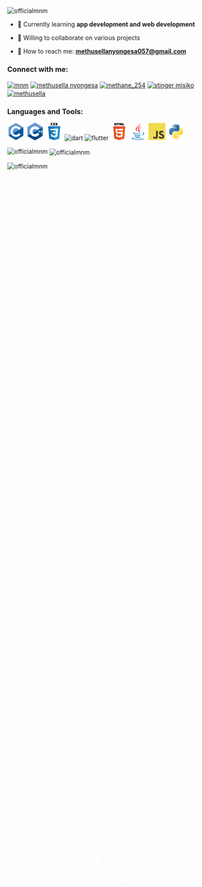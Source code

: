 <h1 align="center" style="position: absolute; top: 50%; left: 50%; transform: translate(-50%, -50%); color: #fff; z-index: 1;">Hi there! 👋 I'm Methusella Nyongesa</h1>

<p align="left"> <img src="https://komarev.com/ghpvc/?username=officialmnm&label=Profile%20views&color=0e75b6&style=flat" alt="officialmnm" /> </p>

- 🌱 Currently learning **app development and web development**

- 💬 Willing to collaborate on various projects

- 📧 How to reach me: **methusellanyongesa057@gmail.com**

<h3 align="left">Connect with me:</h3>
<p align="left">
  <a href="https://twitter.com/mnm" target="blank"><img align="center" src="https://raw.githubusercontent.com/rahuldkjain/github-profile-readme-generator/master/src/images/icons/Social/twitter.svg" alt="mnm" height="30" width="40" /></a>
  <a href="https://linkedin.com/in/methusellanyongesa" target="blank"><img align="center" src="https://raw.githubusercontent.com/rahuldkjain/github-profile-readme-generator/master/src/images/icons/Social/linked-in-alt.svg" alt="methusella nyongesa" height="30" width="40" /></a>
  <a href="https://instagram.com/methane_254" target="blank"><img align="center" src="https://raw.githubusercontent.com/rahuldkjain/github-profile-readme-generator/master/src/images/icons/Social/instagram.svg" alt="methane_254" height="30" width="40" /></a>
  <a href="https://www.youtube.com/c/stinger misiko" target="blank"><img align="center" src="https://raw.githubusercontent.com/rahuldkjain/github-profile-readme-generator/master/src/images/icons/Social/youtube.svg" alt="stinger misiko" height="30" width="40" /></a>
  <a href="https://www.leetcode.com/methusella" target="blank"><img align="center" src="https://raw.githubusercontent.com/rahuldkjain/github-profile-readme-generator/master/src/images/icons/Social/leet-code.svg" alt="methusella" height="30" width="40" /></a>
</p>

<h3 align="left">Languages and Tools:</h3>
<p align="left">
  <img src="https://raw.githubusercontent.com/devicons/devicon/master/icons/c/c-original.svg" alt="c" width="40" height="40"/>
  <img src="https://raw.githubusercontent.com/devicons/devicon/master/icons/cplusplus/cplusplus-original.svg" alt="cplusplus" width="40" height="40"/>
  <img src="https://raw.githubusercontent.com/devicons/devicon/master/icons/css3/css3-original-wordmark.svg" alt="css3" width="40" height="40"/>
  <img src="https://www.vectorlogo.zone/logos/dartlang/dartlang-icon.svg" alt="dart" width="40" height="40"/>
  <img src="https://www.vectorlogo.zone/logos/flutterio/flutterio-icon.svg" alt="flutter" width="40" height="40"/>
  <img src="https://raw.githubusercontent.com/devicons/devicon/master/icons/html5/html5-original-wordmark.svg" alt="html5" width="40" height="40"/>
  <img src="https://raw.githubusercontent.com/devicons/devicon/master/icons/java/java-original.svg" alt="java" width="40" height="40"/>
  <img src="https://raw.githubusercontent.com/devicons/devicon/master/icons/javascript/javascript-original.svg" alt="javascript" width="40" height="40"/>
  <img src="https://raw.githubusercontent.com/devicons/devicon/master/icons/python/python-original.svg" alt="python" width="40" height="40"/>
</p>

<p><img align="left" src="https://github-readme-stats.vercel.app/api/top-langs/?username=officialmnm&layout=compact&langs_count=10&theme=dark" alt="officialmnm" /></p>

<p>&nbsp;<img align="center" src="https://github-readme-stats.vercel.app/api?username=officialmnm&count_private=true&include_all_commits=true&show_icons=true&theme=dark" alt="officialmnm" /></p>

<p><img align="center" src="https://github-readme-streak-stats.herokuapp.com/?user=officialmnm&theme=dark" alt="officialmnm" /></p>

